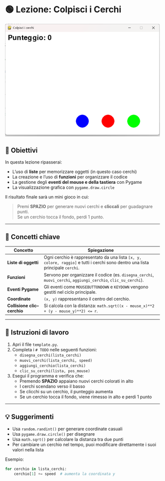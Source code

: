 # 🟢 Lezione: Colpisci i Cerchi

![figura 1](../images/hit_circles.png)

## 🎯 Obiettivi
In questa  lezione ripasserai:
- L’uso di **liste** per memorizzare oggetti (in questo caso cerchi)
- La creazione e l’uso di **funzioni** per organizzare il codice
- La gestione degli **eventi del mouse e della tastiera** con Pygame
- La visualizzazione grafica con `pygame.draw.circle`

Il risultato finale sarà un mini gioco in cui:
> Premi **SPAZIO** per generare nuovi cerchi e **cliccali** per guadagnare punti.  
> Se un cerchio tocca il fondo, perdi 1 punto.

---

## 🧠 Concetti chiave

| Concetto | Spiegazione |
|-----------|--------------|
| **Liste di oggetti** | Ogni cerchio è rappresentato da una lista `[x, y, colore, raggio]` e tutti i cerchi sono dentro una lista principale `cerchi`. |
| **Funzioni** | Servono per organizzare il codice (es. `disegna_cerchi`, `muovi_cerchi`, `aggiungi_cerchio`, `clic_su_cerchi`). |
| **Eventi Pygame** | Gli eventi come `MOUSEBUTTONDOWN` e `KEYDOWN` vengono gestiti nel ciclo principale. |
| **Coordinate** | `(x, y)` rappresentano il centro del cerchio. |
| **Collisione clic–cerchio** | Si calcola con la distanza: `math.sqrt((x - mouse_x)**2 + (y - mouse_y)**2) <= r`. |

---

## 🧩 Istruzioni di lavoro

1. Apri il file `template.py`.
2. Completa i `# TODO` nelle seguenti funzioni:
   - `disegna_cerchi(lista_cerchi)`
   - `muovi_cerchi(lista_cerchi, speed)`
   - `aggiungi_cerchio(lista_cerchi)`
   - `clic_su_cerchi(lista, pos_mouse)`
3. Esegui il programma e verifica che:
   - Premendo **SPAZIO** appaiano nuovi cerchi colorati in alto
   - I cerchi scendano verso il basso
   - Se clicchi su un cerchio, il punteggio aumenta
   - Se un cerchio tocca il fondo, viene rimesso in alto e perdi 1 punto

---

## 💡 Suggerimenti

- Usa `random.randint()` per generare coordinate casuali
- Usa `pygame.draw.circle()` per disegnare
- Usa `math.sqrt()` per calcolare la distanza tra due punti
- Per cambiare un cerchio nel tempo, puoi modificare direttamente i suoi valori nella lista

Esempio:
```python
for cerchio in lista_cerchi:
    cerchio[1] += speed  # aumenta la coordinata y

